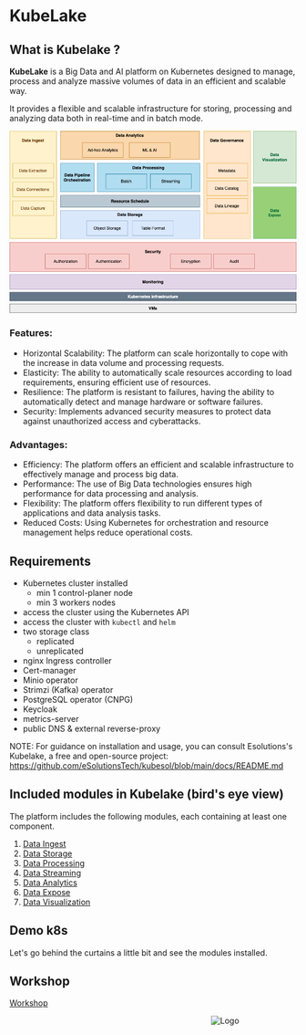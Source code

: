 # KubeLake 

## What is Kubelake ?
**KubeLake** is a Big Data and AI platform on Kubernetes designed to manage, process and analyze massive volumes 
of data in an efficient and scalable way. 

It provides a flexible and scalable infrastructure for storing, processing and analyzing data both in real-time and in batch mode.

![KubeLake](img/kubeLake.png)

### Features: 
- Horizontal Scalability: The platform can scale horizontally to cope with the increase in data volume and processing requests.
- Elasticity: The ability to automatically scale resources according to load requirements, ensuring efficient use of resources.
- Resilience: The platform is resistant to failures, having the ability to automatically detect and manage hardware or software failures.
- Security: Implements advanced security measures to protect data against unauthorized access and cyberattacks.

### Advantages:
- Efficiency: The platform offers an efficient and scalable infrastructure to effectively manage and process big data.
- Performance: The use of Big Data technologies ensures high performance for data processing and analysis.
- Flexibility: The platform offers flexibility to run different types of applications and data analysis tasks.
- Reduced Costs: Using Kubernetes for orchestration and resource management helps reduce operational costs.

## Requirements
- Kubernetes cluster installed 
    - min 1 control-planer node 
    - min 3 workers nodes
- access the cluster using the Kubernetes API
- access the cluster with `kubectl` and `helm`
- two storage class
    - replicated 
    - unreplicated   
- nginx Ingress controller
- Cert-manager
- Minio operator
- Strimzi (Kafka) operator
- PostgreSQL operator (CNPG)
- Keycloak
- metrics-server
- public DNS & external reverse-proxy   

NOTE: For guidance on installation and usage, you can consult Esolutions's Kubelake, 
a free and open-source project: https://github.com/eSolutionsTech/kubesol/blob/main/docs/README.md

## Included modules in Kubelake (bird's eye view)
The platform includes the following modules, each containing at least one component.

1. [Data Ingest](1-ingest.md) 
2. [Data Storage](2-storage.md)
3. [Data Processing](3-processing.md)
4. [Data Streaming](4-streaming.md)
5. [Data Analytics](5-analytics.md)
6. [Data Expose](6-expose.md)
7. [Data Visualization](7-visualization.md)


## Demo k8s
Let's go behind the curtains a little bit and see the modules installed.

## Workshop

[Workshop](workshop.md)

<img src="/img/simbol_esolutions.png" alt="Logo" style="float: right; width: 150px;"/>
